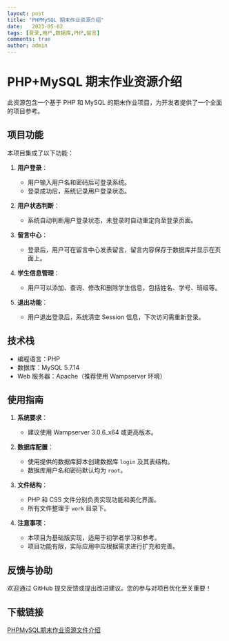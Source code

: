 ```yaml
---
layout: post
title: "PHPMySQL 期末作业资源介绍"
date:   2023-05-02
tags: [登录,用户,数据库,PHP,留言]
comments: true
author: admin
---
```

# PHP+MySQL 期末作业资源介绍

此资源包含一个基于 PHP 和 MySQL 的期末作业项目，为开发者提供了一个全面的项目参考。

## 项目功能

本项目集成了以下功能：

1. **用户登录**：
   - 用户输入用户名和密码后可登录系统。
   - 登录成功后，系统记录用户登录状态。

2. **用户状态判断**：
   - 系统自动判断用户登录状态，未登录时自动重定向至登录页面。

3. **留言中心**：
   - 登录后，用户可在留言中心发表留言，留言内容保存于数据库并显示在页面上。

4. **学生信息管理**：
   - 用户可以添加、查询、修改和删除学生信息，包括姓名、学号、班级等。

5. **退出功能**：
   - 用户退出登录后，系统清空 Session 信息，下次访问需重新登录。

## 技术栈

- 编程语言：PHP
- 数据库：MySQL 5.7.14
- Web 服务器：Apache（推荐使用 Wampserver 环境）

## 使用指南

1. **系统要求**：
   - 建议使用 Wampserver 3.0.6_x64 或更高版本。

2. **数据库配置**：
   - 使用提供的数据库脚本创建数据库 `login` 及其表结构。
   - 数据库用户名和密码默认均为 `root`。

3. **文件结构**：
   - PHP 和 CSS 文件分别负责实现功能和美化界面。
   - 所有文件整理于 `work` 目录下。

4. **注意事项**：
   - 本项目为基础版实现，适用于初学者学习和参考。
   - 项目功能有限，实际应用中应根据需求进行扩充和完善。

## 反馈与协助

欢迎通过 GitHub 提交反馈或提出改进建议。您的参与对项目优化至关重要！

## 下载链接

[PHPMySQL期末作业资源文件介绍](https://pan.quark.cn/s/54096364c05c)
